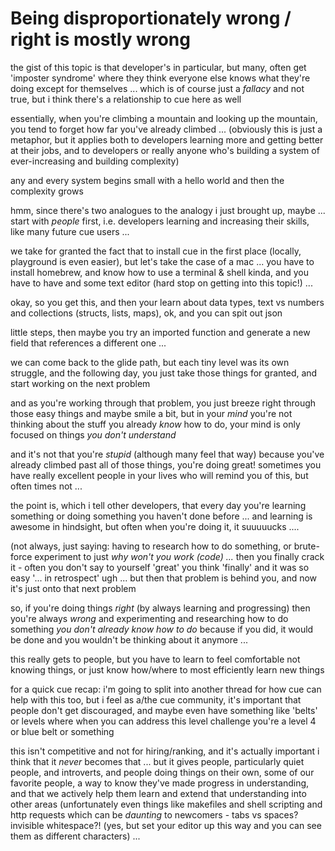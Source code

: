 # Being disproportionately wrong / right is mostly wrong

the gist of this topic is that developer's in particular, but many, often get 'imposter syndrome' where they think everyone else knows what they're doing except for themselves ... which is of course just a *fallacy* and not true, but i think there's a relationship to cue here as well

essentially, when you're climbing a mountain and looking up the mountain, you tend to forget how far you've already climbed ... (obviously this is just a metaphor, but it applies both to developers learning more and getting better at their jobs, and to developers or really anyone who's building a system of ever-increasing and building complexity)

any and every system begins small with a hello world and then the complexity grows

hmm, since there's two analogues to the analogy i just brought up, maybe ... start with *people* first, i.e. developers learning and increasing their skills, like many future cue users ...

we take for granted the fact that to install cue in the first place (locally, playground is even easier), but let's take the case of a mac ... you have to install homebrew, and know how to use a terminal & shell kinda, and you have to have and some text editor (hard stop on getting into this topic!) ...

okay, so you get this, and then your learn about data types, text vs numbers and collections (structs, lists, maps), ok, and you can spit out json

little steps, then maybe you try an imported function and generate a new field that references a different one ...

we can come back to the glide path, but each tiny level was its own struggle, and the following day, you just take those things for granted, and start working on the next problem

and as you're working through that problem, you just breeze right through those easy things and maybe smile a bit, but in your *mind* you're not thinking about the stuff you already *know* how to do, your mind is only focused on things *you don't understand*

and it's not that you're *stupid* (although many feel that way) because you've already climbed past all of those things, you're doing great! sometimes you have really excellent people in your lives who will remind you of this, but often times not ...

the point is, which i tell other developers, that every day you're learning something or doing something you haven't done before ... and learning is awesome in hindsight, but often when you're doing it, it suuuuucks ....

(not always, just saying: having to research how to do something, or brute-force experiment to just *why won't you work* *(code) ...* then you finally crack it - often you don't say to yourself 'great' you think 'finally' and it was so easy '... in retrospect' ugh ... but then that problem is behind you, and now it's just onto that next problem

so, if you're doing things *right* (by always learning and progressing) then you're always *wrong* and experimenting and researching how to do something *you don't already know how to do* because if you did, it would be done and you wouldn't be thinking about it anymore ...

this really gets to people, but you have to learn to feel comfortable not knowing things, or just know how/where to most efficiently learn new things

for a quick cue recap: i'm going to split into another thread for how cue can help with this too, but i feel as a/the cue community, it's important that people don't get discouraged, and maybe even have something like 'belts' or levels where when you can address this level challenge you're a level 4 or blue belt or something

this isn't competitive and not for hiring/ranking, and it's actually important i think that it *never* becomes that ... but it gives people, particularly quiet people, and introverts, and people doing things on their own, some of our favorite people, a way to know they've made progress in understanding, and that we actively help them learn and extend that understanding into other areas (unfortunately even things like makefiles and shell scripting and http requests which can be *daunting* to newcomers - tabs vs spaces? invisible whitespace?! (yes, but set your editor up this way and you can see them as different characters) ...
